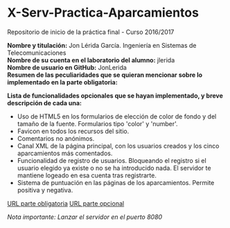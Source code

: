# X-Serv-Practica-Aparcamientos
Repositorio de inicio de la práctica final - Curso 2016/2017



**Nombre y titulación:** Jon Lérida García. Ingeniería en Sistemas de Telecomunicaciones  
**Nombre de su cuenta en el laboratorio del alumno:** jlerida  
**Nombre de usuario en GitHub:** JonLerida  
**Resumen de las peculiaridades que se quieran mencionar sobre lo implementado en la parte obligatoria:**  

**Lista de funcionalidades opcionales que se hayan implementado, y breve descripción de cada una:**  
* Uso de HTML5 en los formularios de elección de color de fondo y del tamaño de la fuente. Formularios tipo 'color' y 'number'.
* Favicon en todos los recursos del sitio.
* Comentarios no anónimos.
* Canal XML de la página principal, con los usuarios creados y los cinco aparcamientos más comentados.
* Funcionalidad de registro de usuarios. Bloqueando el registro si el usuario elegido ya existe o no se ha introducido nada. El servidor te mantiene logeado en esa cuenta tras registrarte.
* Sistema de puntuación en las páginas de los aparcamientos. Permite positiva y negativa.

[URL parte obligatoria](https://www.youtube.com/watch?v=MinzfZc95lE "Obligatoria")
[URL parte opcional](https://www.youtube.com/watch?v=U4IEZzSb1NI "opcional")

*Nota importante: Lanzar el servidor en el puerto 8080*
